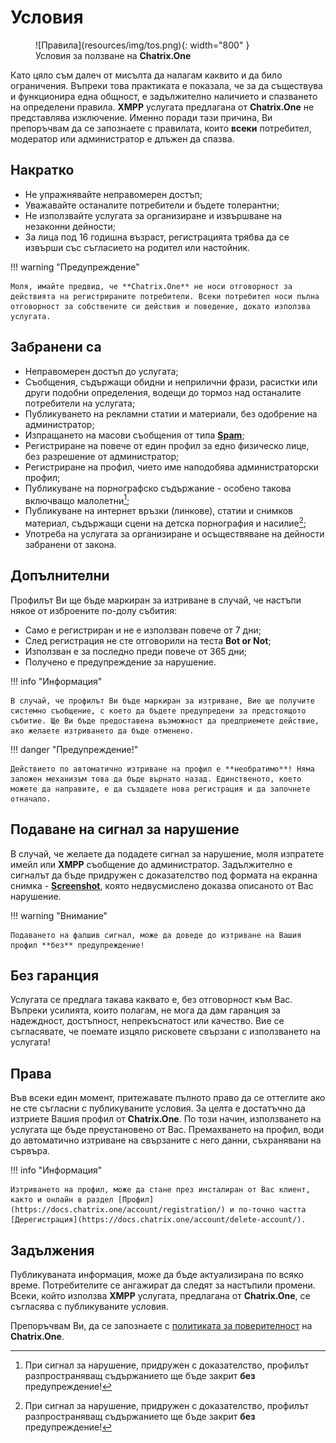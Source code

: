 # Условия

<figure markdown>
  ![Правила](resources/img/tos.png){: width="800" }
  <figcaption>Условия за ползване на <b>Chatrix.One</b></figcaption>
</figure>

Като цяло съм далеч от мисълта да налагам каквито и да било ограничения. Въпреки това практиката е показала, че за да съществува и функционира една общност, е  задължително наличието и спазването на определени правила. **XMPP** услугата предлагана от **Chatrix.One** не представлява изключение. Именно поради тази причина, Ви препоръчвам да се запознаете с правилата, които **всеки** потребител, модератор или администратор е длъжен да спазва.

## Накратко

- Не упражнявайте неправомерен достъп;
- Уважавайте останалите потребители и бъдете толерантни;
- Не използвайте услугата за организиране и извършване на незаконни дейности;
- За лица под 16 годишна възраст, регистрацията трябва да се извърши със съгласието на родител или настойник.

!!! warning "Предупреждение"

    Моля, имайте предвид, че **Chatrix.One** не носи отговорност за действията на регистрираните потребители. Всеки потребител носи пълна отговорност за собствените си действия и поведение, докато използва услугата.

## Забранени са

- Неправомерен достъп до услугата;
- Съобщения, съдържащи обидни и неприлични фрази, расистки или други подобни определения, водещи до тормоз над останалите потребители на услугата;
- Публикуването на рекламни статии и материали, без одобрение на администратор;
- Изпращането на масови съобщения от типа [**Spam**](https://bg.wikipedia.org/wiki/Спам);
- Регистриране на повече от един профил за едно физическо лице, без разрешение от администратор;
- Регистриране на профил, чието име наподобява администраторски профил;
- Публикуване на порнографско съдържание - особено такова включващо малолетни[^1];
- Публикуване на интернет връзки (линкове), статии и снимков материал, съдържащи сцени на детска порнография и насилие[^1];
- Употреба на услугата за организиране и осъществяване на дейности забранени от закона.

[^1]: При сигнал за нарушение, придружен с доказателство, профилът разпространяващ съдържанието ще бъде закрит **без** предупреждение!

## Допълнителни

Профилът Ви ще бъде маркиран за изтриване в случай, че настъпи някое от изброените по-долу събития:

- Само е регистриран и не е използван повече от 7 дни;
- След регистрация не сте отговорили на теста **Bot or Not**;
- Използван е за последно преди повече от 365 дни;
- Получено е предупреждение за нарушение.

!!! info "Информация"

    В случай, че профилът Ви бъде маркиран за изтриване, Вие ще получите системно съобщение, с което да бъдете предупредени за предстоящото събитие. Ще Ви бъде предоставена възможност да предприемете действие, ако желаете изтриването да бъде отменено.

!!! danger "Предупреждение!"

    Действието по автоматично изтриване на профил е **необратимо**! Няма заложен механизъм това да бъде върнато назад. Единственото, което можете да направите, е да създадете нова регистрация и да започнете отначало.

## Подаване на сигнал за нарушение

В случай, че желаете да подадете сигнал за нарушение, моля изпратете имейл или **XMPP** съобщение до администратор. Задължително е сигналът да бъде придружен с доказателство под формата на екранна снимка - [**Screenshot**](https://en.wikipedia.org/wiki/Screenshot), която недвусмислено доказва описаното от Вас нарушение.

!!! warning "Внимание"

    Подаването на фалшив сигнал, може да доведе до изтриване на Вашия профил **без** предупреждение!

## Без гаранция

Услугата се предлага такава каквато е, без отговорност към Вас. Въпреки усилията, които полагам, не мога да дам гаранция за надеждност, достъпност, непрекъснатост или качество. Вие се съгласявате, че поемате изцяло рисковете свързани с използването на услугата!

## Права

Във всеки един момент, притежавате пълното право да се оттеглите ако не сте съгласни с публикуваните условия. За целта е достатъчно да изтриете Вашия профил от **Chatrix.One**. По този начин, използването на услугата ще бъде преустановено от Вас. Премахването на профил, води до автоматично изтриване на свързаните с него данни, съхранявани на сървъра.

!!! info "Информация"

    Изтриването на профил, може да стане през инсталиран от Вас клиент, както и онлайн в раздел [Профил](https://docs.chatrix.one/account/registration/) и по-точно частта [Дерегистрация](https://docs.chatrix.one/account/delete-account/).

## Задължения

Публикуваната информация, може да бъде актуализирана по всяко време. Потребителите се ангажират да следят за настъпили промени. Всеки, който използва **XMPP** услугата, предлагана от **Chatrix.One**, се съгласява с публикуваните условия.

Препоръчвам Ви, да се запознаете с [политиката за поверителност](https://docs.chatrix.one/privacy/) на **Chatrix.One**.
